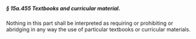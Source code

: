 ##### § 15a.455 Textbooks and curricular material. #####

Nothing in this part shall be interpreted as requiring or prohibiting or abridging in any way the use of particular textbooks or curricular materials.